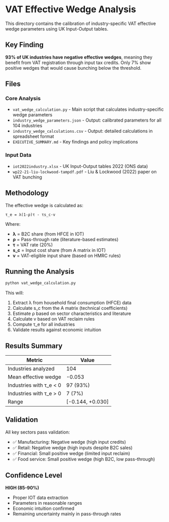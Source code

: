# VAT Effective Wedge Analysis

This directory contains the calibration of industry-specific VAT effective wedge parameters using UK Input-Output tables.

## Key Finding

**93% of UK industries have negative effective wedges**, meaning they benefit from VAT registration through input tax credits. Only 7% show positive wedges that would cause bunching below the threshold.

## Files

### Core Analysis
- `vat_wedge_calculation.py` - Main script that calculates industry-specific wedge parameters
- `industry_wedge_parameters.json` - Output: calibrated parameters for all 104 industries
- `industry_wedge_calculations.csv` - Output: detailed calculations in spreadsheet format
- `EXECUTIVE_SUMMARY.md` - Key findings and policy implications

### Input Data
- `iot2022industry.xlsx` - UK Input-Output tables 2022 (ONS data)
- `wp22-21-liu-lockwood-tampdf.pdf` - Liu & Lockwood (2022) paper on VAT bunching

## Methodology

The effective wedge is calculated as:
```
τ_e = λ(1-ρ)τ - τs_c·v
```

Where:
- **λ** = B2C share (from HFCE in IOT)
- **ρ** = Pass-through rate (literature-based estimates)
- **τ** = VAT rate (20%)
- **s_c** = Input cost share (from A matrix in IOT)
- **v** = VAT-eligible input share (based on HMRC rules)

## Running the Analysis

```python
python vat_wedge_calculation.py
```

This will:
1. Extract λ from household final consumption (HFCE) data
2. Calculate s_c from the A matrix (technical coefficients)
3. Estimate ρ based on sector characteristics and literature
4. Calculate v based on VAT reclaim rules
5. Compute τ_e for all industries
6. Validate results against economic intuition

## Results Summary

| Metric | Value |
|--------|-------|
| Industries analyzed | 104 |
| Mean effective wedge | -0.053 |
| Industries with τ_e < 0 | 97 (93%) |
| Industries with τ_e > 0 | 7 (7%) |
| Range | [-0.144, +0.030] |

## Validation

All key sectors pass validation:
- ✅ Manufacturing: Negative wedge (high input credits)
- ✅ Retail: Negative wedge (high inputs despite B2C sales)
- ✅ Financial: Small positive wedge (limited input reclaim)
- ✅ Food service: Small positive wedge (high B2C, low pass-through)

## Confidence Level

**HIGH (85-90%)**
- Proper IOT data extraction
- Parameters in reasonable ranges
- Economic intuition confirmed
- Remaining uncertainty mainly in pass-through rates